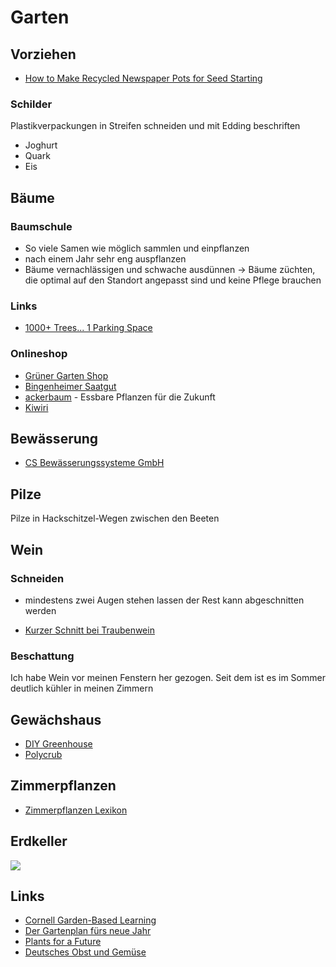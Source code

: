 # Garten

## Vorziehen

- [How to Make Recycled Newspaper Pots for Seed Starting](https://www.gardenbetty.com/how-to-make-recycled-newspaper-pots-for-seed-starting/)

### Schilder

Plastikverpackungen in Streifen schneiden und mit Edding beschriften

- Joghurt
- Quark
- Eis

## Bäume

### Baumschule

- So viele Samen wie möglich sammlen und einpflanzen
- nach einem Jahr sehr eng auspflanzen
- Bäume vernachlässigen und schwache ausdünnen
-> Bäume züchten, die optimal auf den Standort angepasst sind und keine Pflege brauchen

### Links

- [1000+ Trees... 1 Parking Space](https://www.youtube.com/watch?v=sO5ETzQqttg&t=340s)

### Onlineshop

- [Grüner Garten Shop](https://www.gruener-garten-shop.de/)
- [Bingenheimer Saatgut](https://www.bingenheimersaatgut.de/)
- [ackerbaum](https://www.ackerbaum.de/) - Essbare Pflanzen für die Zukunft
- [Kiwiri](https://www.kiwiri.de/)

## Bewässerung

- [CS Bewässerungssysteme GmbH](https://cs-wss.com)

## Pilze

Pilze in Hackschitzel-Wegen zwischen den Beeten

## Wein

### Schneiden

- mindestens zwei Augen stehen lassen der Rest kann abgeschnitten werden

- [Kurzer Schnitt bei Traubenwein](https://www.fassadengruen.de/uw/weinreben/uw/rebschnitt/uw/traubenwein/traubenwein.html)

### Beschattung

Ich habe Wein vor meinen Fenstern her gezogen. Seit dem ist es im Sommer deutlich kühler in meinen Zimmern

## Gewächshaus

- [DIY Greenhouse](https://www.ana-white.com/woodworking-projects/diy-greenhouse)
- [Polycrub](https://www.polycrub.co.uk/)

## Zimmerpflanzen

- [Zimmerpflanzen Lexikon](https://www.123zimmerpflanzen.de/pflege/lexikon)

## Erdkeller

![](https://i.pinimg.com/originals/76/39/f4/7639f4738009c13b23586ccfd4205e7e.jpg)

## Links

- [Cornell Garden-Based Learning](https://gardening.cals.cornell.edu/)
- [Der Gartenplan fürs neue Jahr](https://eatsmarter.de/blogs/gruene-beete/der-gartenplan-fuers-neue-jahr)
- [Plants for a Future](https://pfaf.org/user/plantsearch.aspx)
- [Deutsches Obst und Gemüse](https://deutsches-obst-und-gemuese.de/?s=&category_id_0=403&category_id_1=403&type=post&last_category_id=403)